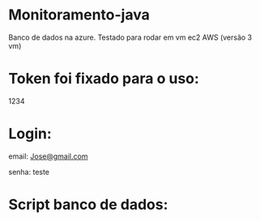 # Monitoramento-java

 Banco de dados na azure. 
 Testado para rodar em vm ec2 AWS (versão 3 vm)
 
# Token foi fixado para o uso:
1234

# Login:

email:
Jose@gmail.com

senha:
teste


# Script banco de dados:




